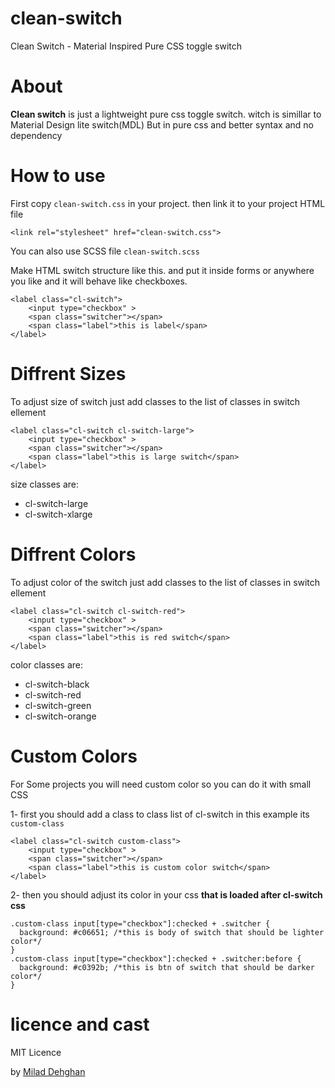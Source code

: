 # clean-switch
Clean Switch - Material Inspired Pure CSS toggle switch

# About
**Clean switch** is just a lightweight pure css toggle switch. witch is simillar to Material Design lite switch(MDL) But in pure css and better syntax and no dependency

# How to use

First copy `clean-switch.css` in your project. then link it to your project HTML file

    <link rel="stylesheet" href="clean-switch.css">

You can also use SCSS file `clean-switch.scss`

Make HTML switch structure like this. and put it inside forms or anywhere you like and it will behave like checkboxes.

    <label class="cl-switch">
        <input type="checkbox" >
        <span class="switcher"></span>
        <span class="label">this is label</span>
    </label>

# Diffrent Sizes

To adjust size of switch just add classes to the list of classes in switch ellement

    <label class="cl-switch cl-switch-large">
        <input type="checkbox" >
        <span class="switcher"></span>
        <span class="label">this is large switch</span>
    </label>

size classes are:

* cl-switch-large
* cl-switch-xlarge


# Diffrent Colors
To adjust color of the switch just add classes to the list of classes in switch ellement

    <label class="cl-switch cl-switch-red">
        <input type="checkbox" >
        <span class="switcher"></span>
        <span class="label">this is red switch</span>
    </label>

color classes are:

* cl-switch-black
* cl-switch-red
* cl-switch-green
* cl-switch-orange


# Custom Colors

For Some projects you will need custom color so you can do it with small CSS

1- first you should add a class to class list of cl-switch in this example its `custom-class`

    <label class="cl-switch custom-class">
        <input type="checkbox" >
        <span class="switcher"></span>
        <span class="label">this is custom color switch</span>
    </label>

2- then you should adjust its color in your css **that is loaded after cl-switch css**

    .custom-class input[type="checkbox"]:checked + .switcher {
      background: #c06651; /*this is body of switch that should be lighter color*/
    }
    .custom-class input[type="checkbox"]:checked + .switcher:before {
      background: #c0392b; /*this is btn of switch that should be darker color*/
    }

# licence and cast
MIT Licence 


by [Milad Dehghan](https://dehghan.net)


